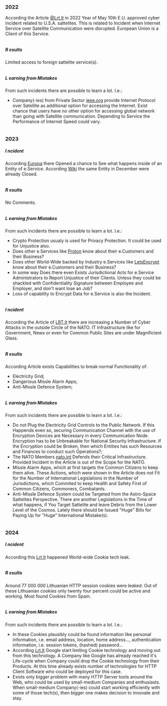 ### 2022

According the Article [@Lrt.lt](https://www.lrt.lt/naujienos/lietuvoje/2/2264504/lietuva-smerkia-testine-rusijos-kenkejiska-veikla-kibernetineje-erdveje) in 2022 Year of May 10th E.U. approved cyber incident related to U.S.A. sattelites. This is related to Incident when Internet Service over Satellite Communication were disrupted. European Union is a Client of this Service.
```

```
##### R esults 
Limited access to foreign sattelite service(s).
```

```
##### L earning from Mistakes 

From such incidents there are possible to learn a lot. I.e.:
* Company(-ies) from Private Sector [ieee.org](https://ieeexplore.ieee.org/document/5371701) provide Internet Protocol over Satellite as additional option for accessing the Internet. Exist chance that users have no other option for accessing global network than going with Satellite communication. Depending to Service the Performance of Internet Speed could vary.
```

```
### 2023

##### I ncident

According [Europa](https://www.europol.europa.eu/media-press/newsroom/news/dismantling-encrypted-criminal-encrochat-communications-leads-to-over-6-500-arrests-and-close-to-eur-900-million-seized) there Opened a chance to See what happens inside of an Entity of e.Service.
According [Wiki](https://en.wikipedia.org/wiki/EncroChat) the same Entity in December were already Closed. 
```

```
##### R esults 
No Comments.
```

```
##### L earning from Mistakes 

From such incidents there are possible to learn a lot. I.e.:
* Crypto Protection usualy is used for Privacy Protection. It could be used for Unjustice also.
* Does other e.Services like [Proton](https://proton.me/) know about their e.Customers and their Business?
* Does other World-Wide backed by Industry e.Services like [LetsEncrypt](https://letsencrypt.org/) know about their e.Customers and their Business?
* In some way Does there even Exists Jurisdictional Acts for e.Service Administrators to Report Unjustice of their Clients. Unless they could be shackled with Confidentiality Signature between Employee and Employer, and don't want lose an Job?
* Loss of capability to Encrypt Data for e.Service is also the Incident.
```

```
##### I ncident

According the Article of [LRT.lt](https://www.lrt.lt/naujienos/mokslas-ir-it/11/2101407/izraelis-ir-hamas-kariauja-ne-tik-fiziskai-karo-lauke-atvertas-ir-kibernetiniu-ataku-frontas) there are increasing a Number of Cyber Attacks in the outside Circle of the NATO. IT Infrastructure like for Government, News or even for Common Public Sites are under Magnificient Glass.
```

```
##### R esults 
According Article exists Capabilities to break normal Functionality of:
* Electricity Grid;
* Dangerious Missle Alarm Apps;
* Anti-Missle Defence System;
```

```
##### L earning from Mistakes 

From such incidents there are possible to learn a lot. I.e.:
* Do not Plug the Electricity Grid Controls to the Public Network. If this Happends even so, securing Communication Channel with the use of Encryption Devices are Necessary in every Communication Node. Encryption has to be Unbreakable for National Security Infrastructure. If the Encryption could be Broken, then which Entities has such Resources and Finances to conduct such Operations?;
* The NATO Members [nato.int](https://www.nato.int/cps/en/natohq/topics_52044.htm) Defends their Critical Infrastructure. Provided Incident in the Article is out of the Scope for the NATO.
* Missle Alarm Apps, which at first targets the Common Citizens to keep them alive. These Actions, which were shown in the Article does not Fit for the Number of International Legislations in the Number of Jurisdictions, which Commited to keep Health and Safety First of Common Citizens, Commoners, Combatants.
* Anti-Missle Defence System could be Targeted from the Astro-Space Sattelites Perspective. There are another Legislations in the Time of what happens, if You Target Sattelite and leave Debris from the Lower Level of the Cosmos. Lately there should be Issued "Huge" Bills for Paying Up for "Huge" International Mistake(s). 
```

```
### 2024

##### I ncident

According this [Lrt.lt](https://www.lrt.lt/naujienos/mokslas-ir-it/11/2241900/nutekinta-77-mln-slapuku-is-lietuvos-sukciams-atsirado-galimybe-prisijungti-prie-paskyru-be-patvirtinimo) happened World-wide Cookie tech leak.
```

```
##### R esults
Around 77 000 000 Lithuanian HTTP session cookies were leaked.
Out of these Lithuanian cookies only twenty four percent could be active and working.
Most found Cookies from Spain.
```

```
##### L earning from Mistakes

From such incidents there are possible to learn a lot. I.e.:
* In these Cookies plausibly could be found information like personal information, i.e. email address, location, home address..., authentication information, i.e. session tokens, (hashed) password...
* According [Lrt.lt](https://www.lrt.lt/naujienos/mokslas-ir-it/11/2164607/google-ima-riboti-tam-tikrus-narsykleje-chrome-saugomus-slapukus) Google start limiting Cookie technology and moving out from this technology. A Company like Google has already reached it's Life-cycle when Company could drop the Cookie technology from their Products. At this time already exists number of technologies for HTTP Client Software who could be deployed for this case.
* Exists only bigger problem with many HTTP Server tools around the Web, who could be used by small-medium Companies and enthusiasts. When small-medium Company(-ies) could start working efficiently with some of those tech(s), then bigger one makes decision to innovate and stay.
```

```
